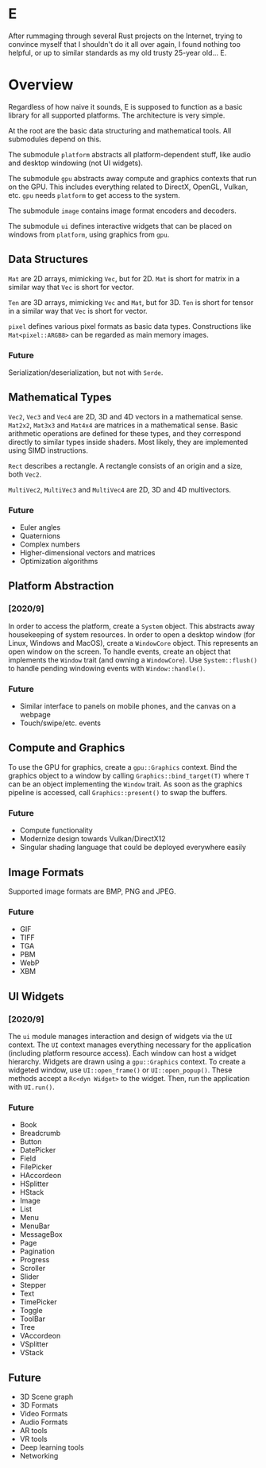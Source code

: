 # E

After rummaging through several Rust projects on the Internet, trying to convince myself that I shouldn't do it all over again, I found nothing too helpful, or up to similar standards as my old trusty 25-year old... E.

# Overview

Regardless of how naive it sounds, E is supposed to function as a basic library for all supported platforms. The architecture is very simple.

At the root are the basic data structuring and mathematical tools. All submodules depend on this.

The submodule `platform` abstracts all platform-dependent stuff, like audio and desktop windowing (not UI widgets).

The submodule `gpu` abstracts away compute and graphics contexts that run on the GPU. This includes everything related to DirectX, OpenGL, Vulkan, etc. `gpu` needs `platform` to get access to the system.

The submodule `image` contains image format encoders and decoders.

The submodule `ui` defines interactive widgets that can be placed on windows from `platform`, using graphics from `gpu`.

## Data Structures

`Mat` are 2D arrays, mimicking `Vec`, but for 2D. `Mat` is short for matrix in a similar way that `Vec` is short for vector.

`Ten` are 3D arrays, mimicking `Vec` and `Mat`, but for 3D. `Ten` is short for tensor in a similar way that `Vec` is short for vector.

`pixel` defines various pixel formats as basic data types. Constructions like `Mat<pixel::ARGB8>` can be regarded as main memory images.

### Future

Serialization/deserialization, but not with `Serde`.

## Mathematical Types

`Vec2`, `Vec3` and `Vec4` are 2D, 3D and 4D vectors in a mathematical sense. `Mat2x2`, `Mat3x3` and `Mat4x4` are matrices in a mathematical sense. Basic arithmetic operations are defined for these types, and they correspond directly to similar types inside shaders. Most likely, they are implemented using SIMD instructions.

`Rect` describes a rectangle. A rectangle consists of an origin and a size, both `Vec2`.

`MultiVec2`, `MultiVec3` and `MultiVec4` are 2D, 3D and 4D multivectors.

### Future

- Euler angles
- Quaternions
- Complex numbers
- Higher-dimensional vectors and matrices
- Optimization algorithms

## Platform Abstraction

### [2020/9]

In order to access the platform, create a `System` object. This abstracts away housekeeping of system resources. In order to open a desktop window (for Linux, Windows and MacOS), create a `WindowCore` object. This represents an open window on the screen. To handle events, create an object that implements the `Window` trait (and owning a `WindowCore`). Use `System::flush()` to handle pending windowing events with `Window::handle()`.

### Future

- Similar interface to panels on mobile phones, and the canvas on a webpage
- Touch/swipe/etc. events

## Compute and Graphics

To use the GPU for graphics, create a `gpu::Graphics` context. Bind the graphics object to a window by calling `Graphics::bind_target(T)` where `T` can be an object implementing the `Window` trait. As soon as the graphics pipeline is accessed, call `Graphics::present()` to swap the buffers.

### Future

- Compute functionality
- Modernize design towards Vulkan/DirectX12
- Singular shading language that could be deployed everywhere easily

## Image Formats

Supported image formats are BMP, PNG and JPEG.

### Future

- GIF
- TIFF
- TGA
- PBM
- WebP
- XBM

## UI Widgets

### [2020/9]

The `ui` module manages interaction and design of widgets via the `UI` context. The `UI` context manages everything necessary for the application (including platform resource access). Each window can host a widget hierarchy. Widgets are drawn using a `gpu::Graphics` context. To create a widgeted window, use `UI::open_frame()` or `UI::open_popup()`. These methods accept a `Rc<dyn Widget>` to the widget. Then, run the application with `UI.run()`.

### Future

- Book
- Breadcrumb
- Button
- DatePicker
- Field
- FilePicker
- HAccordeon
- HSplitter
- HStack
- Image
- List
- Menu
- MenuBar
- MessageBox
- Page
- Pagination
- Progress
- Scroller
- Slider
- Stepper
- Text
- TimePicker
- Toggle
- ToolBar
- Tree
- VAccordeon
- VSplitter
- VStack

## Future

- 3D Scene graph
- 3D Formats
- Video Formats
- Audio Formats
- AR tools
- VR tools
- Deep learning tools
- Networking
